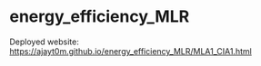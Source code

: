 # energy_efficiency_MLR

Deployed website: https://ajayt0m.github.io/energy_efficiency_MLR/MLA1_CIA1.html
